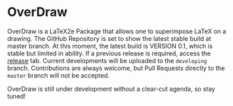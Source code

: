 OverDraw
===

OverDraw is a LaTeX2e Package that allows one to superimpose LaTeX on a drawing.
The GitHub Repository is set to show the latest stable build at master branch.
At this moment, the latest build is VERSION 0.1, which is stable but limited in
ability. If a previous release is required, access the [release][1] tab.
Current developments will be uploaded to the `developing` branch. Contributions
are always welcome, but Pull Requests directly to the `master` branch will not
be accepted.

OverDraw is still under development without a clear-cut agenda, so stay tuned!

  [1]: https://github.com/thekpaul/OverDraw/releases
